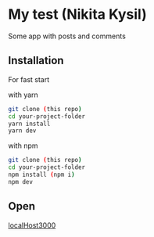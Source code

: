 # My test (Nikita Kysil)

Some app with posts and comments

## Installation

For fast start

with yarn
```bash
git clone (this repo)
cd your-project-folder
yarn install
yarn dev
```
with npm
```bash
git clone (this repo)
cd your-project-folder
npm install (npm i)
npm dev
```

## Open
[localHost3000](http://localhost:3000/)
